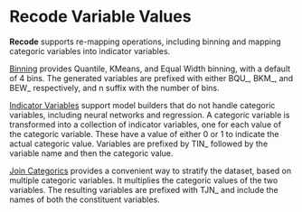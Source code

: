 # Recode Variable Values

**Recode** supports re-mapping operations, including binning and
mapping categoric variables into indicator variables.

[Binning](https://survivor.togaware.com/datascience/binning.html)
provides Quantile, KMeans, and Equal Width binning, with a default of
4 bins. The generated variables are prefixed with either BQU_, BKM_,
and BEW_ respectively, and n suffix with the number of bins.

[Indicator
Variables](https://survivor.togaware.com/datascience/indicator-variables.html)
support model builders that do not handle categoric variables,
including neural networks and regression. A categoric variable is
transformed into a collection of indicator variables, one for each
value of the categoric variable. These have a value of either 0 or 1
to indicate the actual categoric value. Variables are prefixed by TIN_
followed by the variable name and then the categoric value.

[Join
Categorics](https://survivor.togaware.com/datascience/join-categorics.html)
provides a convenient way to stratify the dataset, based on multiple
categoric variables. It multiplies the categoric values of the two
variables. The resulting
variables are prefixed with TJN_ and include the names of both the
constituent variables.

>
